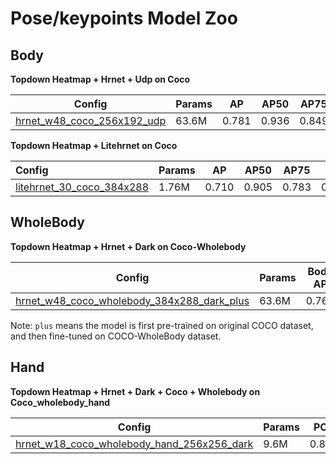# Pose/keypoints Model Zoo

## Body

**Topdown Heatmap + Hrnet + Udp on Coco**

| Config                                                                                                                 | Params | AP    | AP50  | AP75  | AR    | AR50  | Download                                                                                                             |
| ---------------------------------------------------------------------------------------------------------------------- | ------ | ----- | ----- | ----- | ----- | ----- | -------------------------------------------------------------------------------------------------------------------- |
| [hrnet_w48_coco_256x192_udp](https://github.com/alibaba/EasyCV/blob/master/configs/pose/hrnet_w48_coco_256x192_udp.py) | 63.6M  | 0.781 | 0.936 | 0.849 | 0.801 | 0.941 | [model](http://pai-vision-data-hz.oss-cn-zhangjiakou.aliyuncs.com/EasyCV/modelzoo/pose/top_down_hrnet/epoch_210.pth) |

**Topdown Heatmap + Litehrnet on Coco**

| Config                                                                                                               | Params | AP    | AP50  | AP75  | AR    | AR50  | Download                                                                                                                 |
|:-------------------------------------------------------------------------------------------------------------------- | ------ | ----- | ----- | ----- | ----- | ----- | ------------------------------------------------------------------------------------------------------------------------ |
| [litehrnet_30_coco_384x288](https://github.com/alibaba/EasyCV/blob/master/configs/pose/litehrnet_30_coco_384x288.py) | 1.76M  | 0.710 | 0.905 | 0.783 | 0.742 | 0.919 | [model](http://pai-vision-data-hz.oss-cn-zhangjiakou.aliyuncs.com/EasyCV/modelzoo/pose/top_down_litehrnet/epoch_210.pth) |

## WholeBody

**Topdown Heatmap + Hrnet + Dark on Coco-Wholebody**

| Config                                                                                                                                                           | Params | Body AP | Body AR | Foot AP | Foot AR | Face AP | Face AR | LeftHand AP | LeftHand AR | RightHand AP | RightHand AP | Whole AP | Whole AR | Download                                                                                                              |
| ---------------------------------------------------------------------------------------------------------------------------------------------------------------- | ------ | ------- | ------- | ------- | ------- | ------- | ------- | ----------- | ----------- | ------------ | ------------ | -------- | -------- | --------------------------------------------------------------------------------------------------------------------- |
| [hrnet_w48_coco_wholebody_384x288_dark_plus](https://github.com/alibaba/EasyCV/blob/master/configs/pose/wholebody/hrnet_w48_coco_wholebody_384x288_dark_plus.py) | 63.6M  | 0.766   | 0.806   | 0.746   | 0.805   | 0.856   | 0.892   | 0.631       | 0.694       | 0.595        | 0.667        | 0.684    | 0.742    | [model](http://pai-vision-data-hz.oss-cn-zhangjiakou.aliyuncs.com/EasyCV/modelzoo/pose/wholebody/hrnet/epoch_290.pth) |

Note: `plus` means the  model is first pre-trained on original COCO dataset, and then fine-tuned on COCO-WholeBody dataset.

## Hand

**Topdown Heatmap + Hrnet + Dark + Coco + Wholebody on Coco_wholebody_hand**

| Config                                                                                                                                                      | Params | PCK   | AUC   | EPE  | Download                                                                                                                 |
| ----------------------------------------------------------------------------------------------------------------------------------------------------------- | ------ | ----- | ----- | ---- | ------------------------------------------------------------------------------------------------------------------------ |
| [hrnet_w18_coco_wholebody_hand_256x256_dark](https://github.com/alibaba/EasyCV/blob/master/configs/pose/hand/hrnet_w18_coco_wholebody_hand_256x256_dark.py) | 9.6M   | 0.816 | 0.839 | 4.39 | [model](http://pai-vision-data-hz.oss-cn-zhangjiakou.aliyuncs.com/EasyCV/modelzoo/pose/hand/hrnet/hrnet_w18_256x256.pth) |
